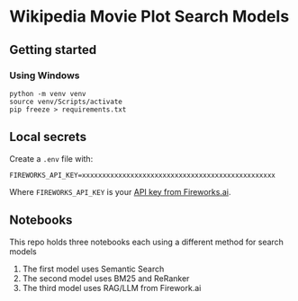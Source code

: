 # Wikipedia Movie Plot Search Models

## Getting started
### Using Windows
```
python -m venv venv
source venv/Scripts/activate
pip freeze > requirements.txt
```

## Local secrets

Create a `.env` file with:

```
FIREWORKS_API_KEY=xxxxxxxxxxxxxxxxxxxxxxxxxxxxxxxxxxxxxxxxxxxxxxxx
```

Where `FIREWORKS_API_KEY` is your [API key from Fireworks.ai](https://fireworks.ai/api-keys).

## Notebooks

This repo holds three notebooks each using a different method for search models
1. The first model uses Semantic Search
2. The second model uses BM25 and ReRanker
3. The third model uses RAG/LLM from Firework.ai

